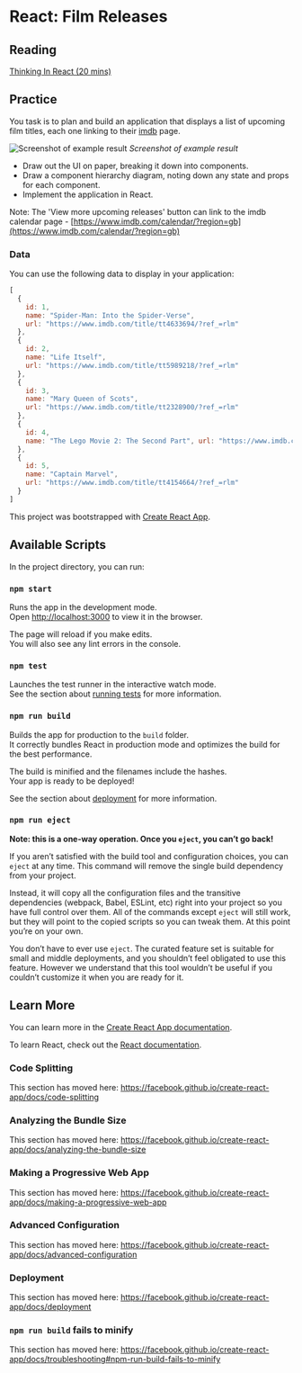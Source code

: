 # React: Film Releases

## Reading

[Thinking In React (20 mins)](https://facebook.github.io/react/docs/thinking-in-react.html)

## Practice

You task is to plan and build an application that displays a list of upcoming film titles, each one linking to their [imdb](https://www.imdb.com/) page.

![Screenshot of example result](images/film-releases.png)
*Screenshot of example result*

- Draw out the UI on paper, breaking it down into components.
- Draw a component hierarchy diagram, noting down any state and props for each component.
- Implement the application in React.

Note: The 'View more upcoming releases' button can link to the imdb calendar page - [https://www.imdb.com/calendar/?region=gb](https://www.imdb.com/calendar/?region=gb)

### Data

You can use the following data to display in your application:

```js
[
  {
    id: 1,
    name: "Spider-Man: Into the Spider-Verse",
    url: "https://www.imdb.com/title/tt4633694/?ref_=rlm"
  },
  {
    id: 2,
    name: "Life Itself",
    url: "https://www.imdb.com/title/tt5989218/?ref_=rlm"
  },
  {
    id: 3,
    name: "Mary Queen of Scots",
    url: "https://www.imdb.com/title/tt2328900/?ref_=rlm"
  },
  {
    id: 4,
    name: "The Lego Movie 2: The Second Part", url: "https://www.imdb.com/title/tt3513498/?ref_=rlm"
  },
  {
    id: 5,
    name: "Captain Marvel",
    url: "https://www.imdb.com/title/tt4154664/?ref_=rlm"
  }
]
```




This project was bootstrapped with [Create React App](https://github.com/facebook/create-react-app).

## Available Scripts

In the project directory, you can run:

### `npm start`

Runs the app in the development mode.<br />
Open [http://localhost:3000](http://localhost:3000) to view it in the browser.

The page will reload if you make edits.<br />
You will also see any lint errors in the console.

### `npm test`

Launches the test runner in the interactive watch mode.<br />
See the section about [running tests](https://facebook.github.io/create-react-app/docs/running-tests) for more information.

### `npm run build`

Builds the app for production to the `build` folder.<br />
It correctly bundles React in production mode and optimizes the build for the best performance.

The build is minified and the filenames include the hashes.<br />
Your app is ready to be deployed!

See the section about [deployment](https://facebook.github.io/create-react-app/docs/deployment) for more information.

### `npm run eject`

**Note: this is a one-way operation. Once you `eject`, you can’t go back!**

If you aren’t satisfied with the build tool and configuration choices, you can `eject` at any time. This command will remove the single build dependency from your project.

Instead, it will copy all the configuration files and the transitive dependencies (webpack, Babel, ESLint, etc) right into your project so you have full control over them. All of the commands except `eject` will still work, but they will point to the copied scripts so you can tweak them. At this point you’re on your own.

You don’t have to ever use `eject`. The curated feature set is suitable for small and middle deployments, and you shouldn’t feel obligated to use this feature. However we understand that this tool wouldn’t be useful if you couldn’t customize it when you are ready for it.

## Learn More

You can learn more in the [Create React App documentation](https://facebook.github.io/create-react-app/docs/getting-started).

To learn React, check out the [React documentation](https://reactjs.org/).

### Code Splitting

This section has moved here: https://facebook.github.io/create-react-app/docs/code-splitting

### Analyzing the Bundle Size

This section has moved here: https://facebook.github.io/create-react-app/docs/analyzing-the-bundle-size

### Making a Progressive Web App

This section has moved here: https://facebook.github.io/create-react-app/docs/making-a-progressive-web-app

### Advanced Configuration

This section has moved here: https://facebook.github.io/create-react-app/docs/advanced-configuration

### Deployment

This section has moved here: https://facebook.github.io/create-react-app/docs/deployment

### `npm run build` fails to minify

This section has moved here: https://facebook.github.io/create-react-app/docs/troubleshooting#npm-run-build-fails-to-minify
